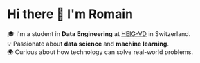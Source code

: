 # Hi there 👋 I'm Romain  

🎓 I'm a student in **Data Engineering** at [HEIG-VD](https://heig-vd.ch/) in Switzerland.  
💡 Passionate about **data science** and **machine learning**.  
🌍 Curious about how technology can solve real-world problems.  


<!--
**romain-drsl/romain-drsl** is a ✨ _special_ ✨ repository because its `README.md` (this file) appears on your GitHub profile.

Here are some ideas to get you started:

- 🔭 I’m currently working on ...
- 🌱 I’m currently learning ...
- 👯 I’m looking to collaborate on ...
- 🤔 I’m looking for help with ...
- 💬 Ask me about ...
- 📫 How to reach me: ...
- 😄 Pronouns: ...
- ⚡ Fun fact: ...
-->
